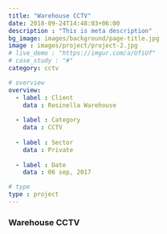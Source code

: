 ```yaml
---
title: "Warehouse CCTV"
date: 2018-09-24T14:48:03+06:00
description : "This is meta description"
bg_image: images/background/page-title.jpg
image : images/project/project-2.jpg
# live_demo : "https://imgur.com/a/UfiUf"
# case_study : "#"
category: cctv

# overview
overview:
  - label : Client
    data : Rosinella Warehouse
    
  - label : Category
    data : CCTV
    
  - label : Sector
    data : Private
    
  - label : Date
    data : 06 sep, 2017

# type
type : project
---
```


### Warehouse CCTV
